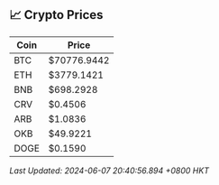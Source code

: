 ## 📈 Crypto Prices

| Coin | Price |
| ---- | ----- |
| BTC | $70776.9442 |
| ETH | $3779.1421 |
| BNB | $698.2928 |
| CRV | $0.4506 |
| ARB | $1.0836 |
| OKB | $49.9221 |
| DOGE | $0.1590 |

_Last Updated: 2024-06-07 20:40:56.894 +0800 HKT_